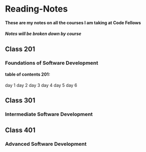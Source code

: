 # Reading-Notes
#### These are my notes on all the courses I am taking at Code Fellows
##### Notes will be broken down by course

## Class 201
### Foundations of Software Development

#### table of contents 201:
day 1 
day 2
day 3 
day 4
day 5
day 6

## Class 301
### Intermediate Software Development

## Class 401
### Advanced Software Development
